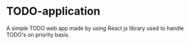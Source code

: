 # TODO-application
A simple TODO web app made by using React js library used to handle TODO's on priority basis.

